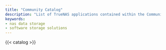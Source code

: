 ```yaml
---
title: "Community Catalog"
description: "List of TrueNAS applications contained within the Community catalog. These are maintained and supported by TrueNAS contributors."
keywords:
- nas data storage
- software storage solutions
---
```


{{< catalog >}}
